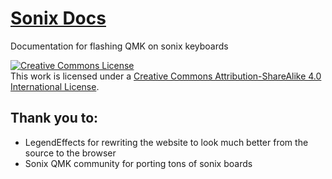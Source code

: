 # [Sonix Docs](https://sonix-docs.github.io/)
Documentation for flashing QMK on sonix keyboards 

<a rel="license" href="http://creativecommons.org/licenses/by-sa/4.0/"><img alt="Creative Commons License" style="border-width:0" src="https://i.creativecommons.org/l/by-sa/4.0/88x31.png" /></a><br />This work is licensed under a <a rel="license" href="http://creativecommons.org/licenses/by-sa/4.0/">Creative Commons Attribution-ShareAlike 4.0 International License</a>.

## Thank you to:
- LegendEffects for rewriting the website to look much better from the source to the browser
- Sonix QMK community for porting tons of sonix boards

